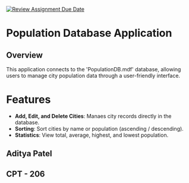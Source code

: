 [![Review Assignment Due Date](https://classroom.github.com/assets/deadline-readme-button-22041afd0340ce965d47ae6ef1cefeee28c7c493a6346c4f15d667ab976d596c.svg)](https://classroom.github.com/a/dx7UVnGG)

# Population Database Application

## Overview
This application connects to the 'PopulationDB.mdf' database, allowing users to manage city population data through a
user-friendly interface.

# Features
- **Add, Edit, and Delete Cities**: Manaes city records directly in the database.
- **Sorting**: Sort cities by name or population (ascending / descending).
- **Statistics**: View total, average, highest, and lowest population.

## Aditya Patel
## CPT - 206
